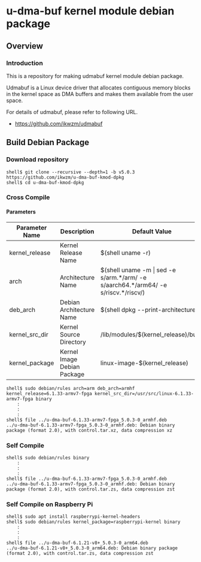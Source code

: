 u-dma-buf kernel module debian package
====================================================================================

Overview
------------------------------------------------------------------------------------

### Introduction

This is a repository for making udmabuf kernel module debian package.

Udmabuf is a Linux device driver that allocates contiguous memory blocks in the kernel space as DMA buffers and makes them available from the user space.

For details of udmabuf, please refer to following URL.

  * https://github.com/ikwzm/udmabuf

Build Debian Package
------------------------------------------------------------------------------------

### Download repository

```console
shell$ git clone --recursive --depth=1 -b v5.0.3 https://github.com/ikwzm/u-dma-buf-kmod-dpkg
shell$ cd u-dma-buf-kmod-dpkg
```

### Cross Compile

#### Parameters

| Parameter Name | Description                 | Default Value                                                    |
|----------------|-----------------------------|------------------------------------------------------------------|
| kernel_release | Kernel Release Name         | $(shell uname -r)                                                |
| arch           | Architecture Name           | $(shell uname -m \| sed -e s/arm.\*/arm/ -e s/aarch64.\*/arm64/ -e s/riscv.*/riscv/) |
| deb_arch       | Debian Architecture Name    | $(shell dpkg --print-architecture)                               |
| kernel_src_dir | Kernel Source Directory     | /lib/modules/$(kernel_release)/build                             |
| kernel_package | Kernel Image Debian Package | linux-image-$(kernel_release)                                    |

```console
shell$ sudo debian/rules arch=arm deb_arch=armhf kernel_release=6.1.33-armv7-fpga kernel_src_dir=/usr/src/linux-6.1.33-armv7-fpga binary
    :
    :
    :
shell$ file ../u-dma-buf-6.1.33-armv7-fpga_5.0.3-0_armhf.deb 
../u-dma-buf-6.1.33-armv7-fpga_5.0.3-0_armhf.deb: Debian binary package (format 2.0), with control.tar.xz, data compression xz
```

### Self Compile

```console
shell$ sudo debian/rules binary
    :
    :
    :
shell$ file ../u-dma-buf-6.1.33-armv7-fpga_5.0.3-0_armhf.deb 
../u-dma-buf-6.1.33-armv7-fpga_5.0.3-0_armhf.deb: Debian binary package (format 2.0), with control.tar.zs, data compression zst
```

### Self Compile on Raspberry Pi

```console
shell$ sudo apt install raspberrypi-kernel-headers
shell$ sudo debian/rules kernel_package=raspberrypi-kernel binary
    :
    :
    :
shell$ file ../u-dma-buf-6.1.21-v8+_5.0.3-0_arm64.deb
../u-dma-buf-6.1.21-v8+_5.0.3-0_arm64.deb: Debian binary package (format 2.0), with control.tar.zs, data compression zst
```
